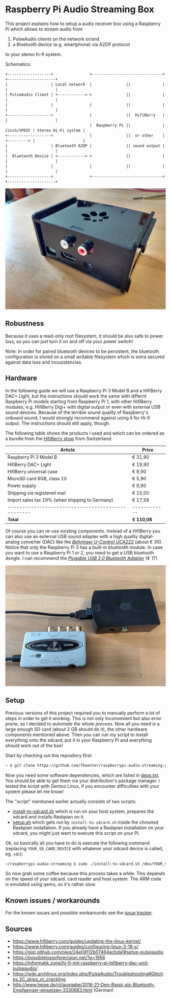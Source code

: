 # Raspberry Pi Audio Streaming Box

This project explains how to setup a audio receiver box using a Raspberry Pi which allows to stream audio from

1. PulseAudio clients on the network or/and
1. a Bluetooth device (e.g. smartphone) via A2DP protocol

to your stereo hi-fi system.

Schematics:
```
+-------------------+                +-------------------------------+             +---------------------+
|                   | Local network  |               ||              |             |                     |
| PulseAudio Client | +------------> +               ||              |             |                     |
|                   |                |               ||              |             |                     |
+-------------------+                |               ||  HifiBerry   |             |                     |
                                     |  Raspberry Pi ||              | Cinch/SPDIF | Stereo Hi-Fi system |
+-------------------+                |               ||  or other    | +---------> |                     |
|                   | Bluetooth A2DP |               || sound output |             |                     |
|  Bluetooth Device | +------------> +               ||              |             |                     |
|                   |                |               ||              |             |                     |
+-------------------+                +-------------------------------+             +---------------------+
```

![Raspberry Pi HifiBerry Audio Streaming Box](images/pi+hifiberry+case.jpg)

## Robustness

Because it uses a read-only root filesystem, it should be also safe to power loss, so you can just turn it on and off via your power switch!

Note: In order for paired bluetooth devices to be persistent, the bluetooth configuration is stored on a small writable filesystem which is extra secured against data loss and incosistencies.

## Hardware

In the following guide we will use a Raspberry Pi 3 Model B and a HifiBerry DAC+ Light, but the instructions should work the same with differnt Raspberry Pi models starting from Raspberry Pi 1, with other HifiBerry modules, e.g. HifiBerry Digi+ with digital output or even with external USB sound devices. Because of the terrible sound quality of Raspberry's onboard sound, I would strongly recommend against using it for Hi-fi output. The instructions should still apply, though.

The following table shows the products I used and which can be ordered as a bundle from the [HifiBerry shop](https://www.hifiberry.com/shop/) from Switzerland.

| Article                                         	| Price   	  |
|-------------------------------------------------	|-----------	|
| Raspberry Pi 3 Model B                          	| € 31,90    	|
| HifiBerry DAC+ Light                            	| € 19,90  	  |
| HifiBerry universal case                        	| € 9,90   	  |
| MicroSD card 8GB, class 10                      	| € 5,90     	|
| Power supply                                    	| € 9,90   	  |
| Shipping via registered mail                    	| € 15,00  	  |
| Import sales tax 19% (when shipping to Germany) 	| € 17,58  	  |
|-------------------------------------------------	|------------ |
| **Total**                                        	| **€ 110,08**|

Of course you can re-use existing components. Instead of a HifiBerry you can also use an external USB sound adapter with a high quality digital-analog converter (DAC) like the [*Behringer U-Control UCA222*](http://www.music-group.com/Categories/Behringer/Computer-Audio/Audio-Interfaces/UCA222/p/P0A31) (about € 30). Notice that only the Raspberry Pi 3 has a built-in bluetooth module. In case you want to use a Raspberry Pi 1 or 2, you need to get a USB bluetooth dongle. I can recommend the [*Plugable USB 2.0 Bluetooth Adapter*](http://plugable.com/products/usb-bt4le) (€ 17).

![Raspberry Pi 1 + Behringer U-Control UCA222 + Plugable USB 2.0 Bluetooth Adapter](images/pi+ucontrol.jpg)

## Setup

Previous versions of this project required you to manually perform a lot of steps in order to get it working. This is not only inconvenient but also error prone, so I decided to *automate the whole process*. Now all you need is a large enough SD card (about 2 GB should do it), the other hardware components mentioned above. Then you can run my script to install everything onto the sdcard, put it in your Raspberry Pi and averything should work out of the box!

Start by checking out this repository first:
```bash
~ $ git clone https://github.com/fkoester/raspberrypi-audio-streaming.git && cd raspberrypi-audio-streaming.git
```

Now you need some software dependencies, which are listed in [deps.txt](deps.txt). You should be able to get them via your distribution's package manager. I tested the script with Gentoo Linux, if you encounter difficulties with your system please let me know!

The "script" mentioned earlier actually consists of two scripts:
* [install-to-sdcard.sh](install-to-sdcard.sh) which is run on your host system, prepares the sdcard and installs Rasbpian on it.
* [setup.sh](setup.sh) which gets run by `install-to-sdcard.sh` inside the chrooted Rasbpian installation. If you already have a Rasbpian installation on your sdcard, you might just want to execute this script on your Pi.

Ok, so basically all you have to do is execute the following command (replacing `YOUR_SD_CARD_DEVICE` with whatever your sdcard device is called, eg. `sdc`):
```bash
~/raspberrypi-audio-streaming $ sudo ./install-to-sdcard.sh /dev/YOUR_SD_CARD_DEVICE
```

So now grab some coffee because this process takes a while. This depends on the speed of your sdcard. card reader and host system. The ARM code is emulated using qemu, so it's rather slow.

## Known issues / workarounds

For the known issues and possible workarounds see the [issue tracker](https://github.com/fkoester/raspberrypi-audio-streaming/issues).

## Sources
* https://www.hifiberry.com/guides/updating-the-linux-kernel/
* https://www.hifiberry.com/guides/configuring-linux-3-18-x/
* https://gist.github.com/oleq/24e09112b07464acbda1#setup-pulseaudio
* https://possiblelossofprecision.net/?p=1956
* https://informatik.zone/hi-fi-mit-raspberry-pi-hifiberry-dac-und-pulseaudio/
* https://wiki.archlinux.org/index.php/PulseAudio/Troubleshooting#Glitches.2C_skips_or_crackling
* http://www.heise.de/ct/ausgabe/2016-21-Den-Raspi-als-Bluetooth-Empfaenger-einsetzen-3330683.html (German)
